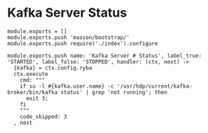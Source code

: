 
# Kafka Server Status

    module.exports = []
    module.exports.push 'masson/bootstrap/'
    module.exports.push require('./index').configure

    module.exports.push name: 'Kafka Server # Status', label_true: 'STARTED', label_false: 'STOPPED', handler: (ctx, next) ->
      {kafka} = ctx.config.ryba
      ctx.execute
        cmd: """
        if su -l #{kafka.user.name} -c '/usr/hdp/current/kafka-broker/bin/kafka status' | grep 'not running'; then
          exit 3;
        fi
        """
        code_skipped: 3
      , next
     








